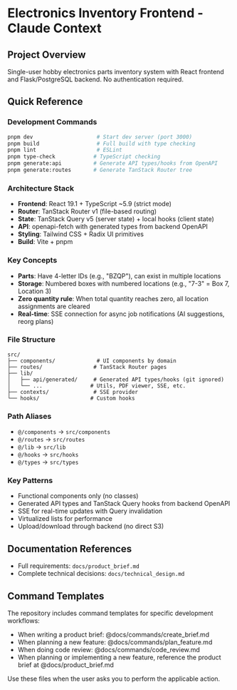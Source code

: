 # Electronics Inventory Frontend - Claude Context

## Project Overview
Single-user hobby electronics parts inventory system with React frontend and Flask/PostgreSQL backend. No authentication required.

## Quick Reference

### Development Commands
```bash
pnpm dev                    # Start dev server (port 3000)
pnpm build                  # Full build with type checking
pnpm lint                   # ESLint
pnpm type-check            # TypeScript checking
pnpm generate:api          # Generate API types/hooks from OpenAPI
pnpm generate:routes       # Generate TanStack Router tree
```

### Architecture Stack
- **Frontend**: React 19.1 + TypeScript ~5.9 (strict mode)
- **Router**: TanStack Router v1 (file-based routing)
- **State**: TanStack Query v5 (server state) + local hooks (client state)
- **API**: openapi-fetch with generated types from backend OpenAPI
- **Styling**: Tailwind CSS + Radix UI primitives
- **Build**: Vite + pnpm

### Key Concepts
- **Parts**: Have 4-letter IDs (e.g., "BZQP"), can exist in multiple locations
- **Storage**: Numbered boxes with numbered locations (e.g., "7-3" = Box 7, Location 3)
- **Zero quantity rule**: When total quantity reaches zero, all location assignments are cleared
- **Real-time**: SSE connection for async job notifications (AI suggestions, reorg plans)

### File Structure
```
src/
├── components/             # UI components by domain
├── routes/                # TanStack Router pages
├── lib/
│   ├── api/generated/     # Generated API types/hooks (git ignored)
│   └── ...               # Utils, PDF viewer, SSE, etc.
├── contexts/              # SSE provider
└── hooks/                # Custom hooks
```

### Path Aliases
- `@/components` → `src/components`
- `@/routes` → `src/routes`
- `@/lib` → `src/lib`
- `@/hooks` → `src/hooks`
- `@/types` → `src/types`

### Key Patterns
- Functional components only (no classes)
- Generated API types and TanStack Query hooks from backend OpenAPI
- SSE for real-time updates with Query invalidation
- Virtualized lists for performance
- Upload/download through backend (no direct S3)

## Documentation References
- Full requirements: `docs/product_brief.md`
- Complete technical decisions: `docs/technical_design.md`

## Command Templates

The repository includes command templates for specific development workflows:

- When writing a product brief: @docs/commands/create_brief.md
- When planning a new feature: @docs/commands/plan_feature.md
- When doing code review: @docs/commands/code_review.md
- When planning or implementing a new feature, reference the product brief at @docs/product_brief.md

Use these files when the user asks you to perform the applicable action.